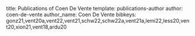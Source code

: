 title: Publications of Coen De Vente
template: publications-author
author: coen-de-vente
author_name: Coen De Vente
bibkeys: gonz21,vent20a,vent22,vent21,schw22,schw22a,vent21a,lemi22,less20,vent20,xion21,vent18,ardu20